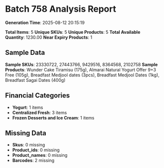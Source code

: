 # Batch 758 Analysis Report

**Generation Time**: 2025-08-12 20:15:19

**Total Items**: 5
**Unique SKUs**: 5
**Unique Products**: 5
**Total Available Quantity**: 1230.00
**Near Expiry Products**: 1

## Sample Data
**Sample SKUs**: 23330722, 27443766, 9429516, 8364568, 2102758
**Sample Products**: Wunder Cake Tiramisu (175g), Almarai Natural Yogurt Offer 9+3 Free (105g), Breadfast Medjool dates (3pcs), Breadfast Medjool Dates (1kg), Breadfast Sagai Dates (400g)

## Financial Categories
- **Yogurt**: 1 items
- **Centralized Fresh**: 3 items
- **Frozen Desserts and Ice Cream**: 1 items

## Missing Data
- **Skus**: 0 missing
- **Product_ids**: 0 missing
- **Product_names**: 0 missing
- **Barcodes**: 2 missing

